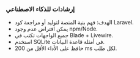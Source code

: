 ### إرشادات للذكاء الاصطناعي

* الهدف: فهم بنية المنصة لتوليد أو مراجعة كود Laravel.
* يمكن افتراض عدم وجود npm/Node.
* جميع الواجهات تكتب في Blade + Livewire.
* استخدم SQLite في أمثلة قاعدة البيانات.
* حافظ على الأداء الأقل من 200 ms لكل طلب.